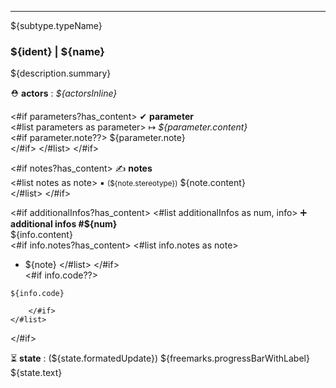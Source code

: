 
---
${subtype.typeName}
### ${ident} | ${name}
${description.summary}

&#9937; **actors** : *${actorsInline}*

<#if parameters?has_content>
&#10004; **parameter**  
	<#list parameters as parameter>
&#8614; *${parameter.content}*  
		<#if parameter.note??>
${parameter.note}  
		</#if>
	</#list>
</#if>	

<#if notes?has_content>
&#9997; **notes**  
	<#list notes as note>
&#9642; <small>(${note.stereotype})</small> ${note.content}  
	</#list>
</#if>	

<#if additionalInfos?has_content>
	<#list additionalInfos as num, info>
&#10133; **additional infos #${num}**  
${info.content}  
		<#if info.notes?has_content>
			<#list info.notes as note>
* ${note}
			</#list>
		</#if>	
		<#if info.code??>
````
${info.code}
````
		</#if>
	</#list>
</#if>	


&#9203; **state** : (${state.formatedUpdate}) ${freemarks.progressBarWithLabel}  ${state.text}  


